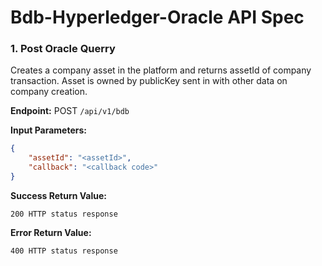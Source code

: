 # Bdb-Hyperledger-Oracle API Spec

### 1. Post Oracle Querry

Creates a company asset in the platform and returns assetId of company transaction. Asset is owned by publicKey sent in with other data on company creation.

**Endpoint:** POST `/api/v1/bdb`

**Input Parameters:**

```json
{
    "assetId": "<assetId>",
    "callback": "<callback code>"
}
```

**Success Return Value:**

```code
200 HTTP status response
```

**Error Return Value:**

```code
400 HTTP status response
```